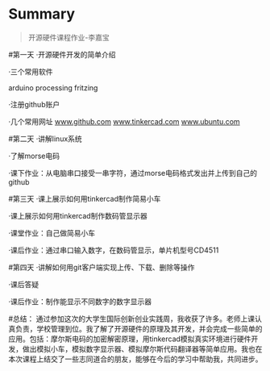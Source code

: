 # Summary
>开源硬件课程作业-李嘉宝

#第一天
·开源硬件开发的简单介绍

·三个常用软件

arduino
processing
fritzing

·注册github账户

·几个常用网址
www.github.com
www.tinkercad.com
www.ubuntu.com

#第二天
·讲解linux系统

·了解morse电码

·课下作业：从电脑串口接受一串字符，通过morse电码格式发出并上传到自己的github

#第三天
·课上展示如何用tinkercad制作简易小车

·课上展示如何用tinkercad制作数码管显示器

·课堂作业：自己做简易小车

·课后作业：通过串口输入数字，在数码管显示，单片机型号CD4511

#第四天
·讲解如何用git客户端实现上传、下载、删除等操作

·课后答疑

·课后作业：制作能显示不同数字的数字显示器

#总结：
通过参加这次的大学生国际创新创业实践周，我收获了许多。老师上课认真负责，学校管理到位。我了解了开源硬件的原理及其开发，并会完成一些简单的应用。包括：摩尔斯电码的加密解密原理，用tinkercad模拟真实环境进行硬件开发，做出模拟小车，模拟数字显示器、模拟摩尔斯代码翻译器等简单应用。我也在本次课程上结交了一些志同道合的朋友，能够在今后的学习中帮助我，共同进步。
